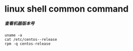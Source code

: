 # linux shell common command

##### 查看机器版本号

    uname -a
    cat /etc/centos--release
    rpm -q centos-release
